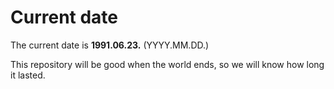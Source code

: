 # Current date

The current date is **1991.06.23.** (YYYY.MM.DD.)

This repository will be good when the world ends, so we will know how long it lasted.